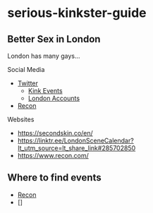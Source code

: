 # serious-kinkster-guide

## Better Sex in London

London has many gays...

Social Media
- [Twitter](https://x.com/)
    - [Kink Events](https://x.com/i/lists/1736302120972738607)
    - [London Accounts](https://x.com/i/lists/1643730580511621127)
 - [Recon]()

Websites
- https://secondskin.co/en/
- https://linktr.ee/LondonSceneCalendar?lt_utm_source=lt_share_link#285702850
- https://www.recon.com/

## Where to find events
 - [Recon](https://www.recon.com/en/Events/Calendar?page=1)
 - []

